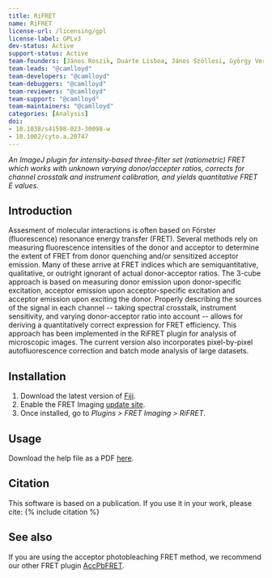 ```yaml
---
title: RiFRET
name: RiFRET
license-url: /licensing/gpl
license-label: GPLv3
dev-status: Active
support-status: Active
team-founders: [János Roszik, Duarte Lisboa, János Szöllosi, György Vereb]
team-leads: "@camlloyd"
team-developers: "@camlloyd"
team-debuggers: "@camlloyd"
team-reviewers: "@camlloyd"
team-support: "@camlloyd"
team-maintainers: "@camlloyd"
categories: [Analysis]
doi:
- 10.1038/s41598-023-30098-w
- 10.1002/cyto.a.20747
---
```


*An ImageJ plugin for intensity-based three-filter set (ratiometric) FRET which works with unknown varying donor/accepter ratios, corrects for channel crosstalk and instrument calibration, and yields quantitative FRET E values.*

## Introduction

Assesment of molecular interactions is often based on Förster (fluorescence) resonance energy transfer (FRET). Several methods rely on measuring fluorescence intensities of the donor and acceptor to determine the extent of FRET from donor quenching and/or sensitized acceptor emission. Many of these arrive at FRET indices which are semiquantitative, qualitative, or outright ignorant of actual donor-acceptor ratios.
The 3-cube approach is based on measuring donor emission upon donor-specific excitation, acceptor emission upon acceptor-specific excitation and acceptor emission upon exciting the donor. Properly describing the sources of the signal in each channel -- taking spectral crosstalk, instrument sensitivity, and varying donor-acceptor ratio into account -- allows for deriving a quantitatively correct expression for FRET efficiency. This approach has been implemented in the RiFRET plugin for analysis of microscopic images. The current version also incorporates pixel-by-pixel autofluorescence correction and batch mode analysis of large datasets.

## Installation

1. Download the latest version of [Fiji](https://fiji.sc/). 
2. Enable the FRET Imaging [update site](https://imagej.net/update-sites/following).
3. Once installed, go to _Plugins > FRET Imaging > RiFRET_.

## Usage

Download the help file as a PDF [here](/media/RiFRET_2.0.0_helpfile.pdf).

## Citation

This software is based on a publication. If you use it in your work, please cite:
{% include citation %}

## See also

If you are using the acceptor photobleaching FRET method, we recommend our other FRET plugin [AccPbFRET](/plugins/accpbfret).
